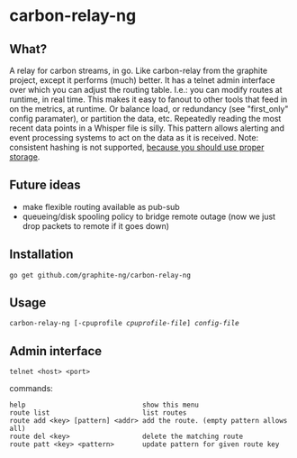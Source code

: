 carbon-relay-ng
===============

What?
-----

A relay for carbon streams, in go.
Like carbon-relay from the graphite project, except it performs (much) better.
It has a telnet admin interface over which you can adjust the routing table.
I.e.: you can modify routes at runtime, in real time.  This makes it easy to fanout to other tools that feed in on the metrics, at runtime.
Or balance load, or redundancy (see "first_only" config paramater), or partition the data, etc.
Repeatedly reading the most recent data points in a Whisper file is silly.  This pattern allows alerting and event processing systems to act on the data as it is received.
Note: consistent hashing is not supported, [because you should use proper storage](http://dieter.plaetinck.be/on-graphite-whisper-and-influxdb.html).


Future ideas
------------
* make flexible routing available as pub-sub
* queueing/disk spooling policy to bridge remote outage (now we just drop packets to remote if it goes down)


Installation
------------

    go get github.com/graphite-ng/carbon-relay-ng

Usage
-----

<pre><code>carbon-relay-ng [-cpuprofile <em>cpuprofile-file</em>] <em>config-file</em></code></pre>

Admin interface
---------------

    telnet <host> <port>
    
commands:

    help                             show this menu
    route list                       list routes
    route add <key> [pattern] <addr> add the route. (empty pattern allows all)
    route del <key>                  delete the matching route
    route patt <key> <pattern>       update pattern for given route key


